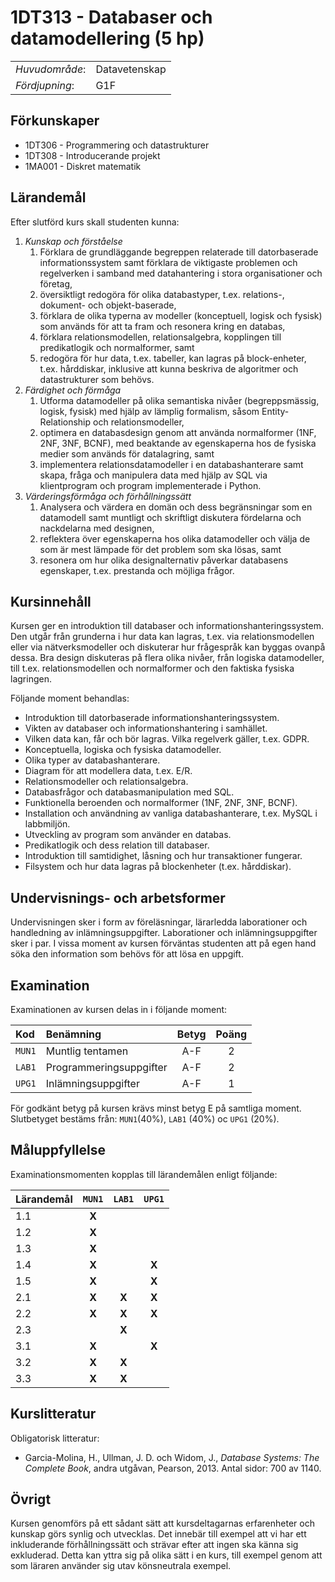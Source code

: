 # 1DT313 - Databaser och datamodellering (5 hp)

|     |     |
| --- | --- | 
| *Huvudområde*: | Datavetenskap | 
| *Fördjupning*: | G1F | 

## Förkunskaper

- 1DT306 - Programmering och datastrukturer
- 1DT308 - Introducerande projekt
- 1MA001 - Diskret matematik

## Lärandemål

Efter slutförd kurs skall studenten kunna:

1. *Kunskap och förståelse*
    1. Förklara de grundläggande begreppen relaterade till datorbaserade informationssystem samt förklara de viktigaste problemen och regelverken i samband med datahantering i stora organisationer och företag,
    2. översiktligt redogöra för olika databastyper, t.ex. relations-,  dokument- och objekt-baserade, 
    3. förklara de olika typerna av modeller (konceptuell, logisk och fysisk) som används för att ta fram och resonera kring en databas,
    4. förklara relationsmodellen, relationsalgebra, kopplingen till predikatlogik och normalformer, samt
    5. redogöra för hur data, t.ex. tabeller, kan lagras på block-enheter, t.ex. hårddiskar, inklusive att kunna beskriva de algoritmer och datastrukturer som behövs.
2. *Färdighet och förmåga*
    1. Utforma datamodeller på olika semantiska nivåer (begreppsmässig, logisk, fysisk) med hjälp av lämplig formalism, såsom Entity-Relationship och relationsmodeller,
    2. optimera en databasdesign genom att använda normalformer (1NF, 2NF, 3NF, BCNF), med beaktande av egenskaperna hos de fysiska medier som används för datalagring, samt
    3. implementera relationsdatamodeller i en databashanterare samt skapa, fråga och manipulera data med hjälp av SQL via klientprogram och program implementerade i Python.
3. *Värderingsförmåga och förhållningssätt*
    1. Analysera och värdera en domän och dess begränsningar som en datamodell samt muntligt och skriftligt diskutera fördelarna och nackdelarna med designen,
    2. reflektera över egenskaperna hos olika datamodeller och välja de som är mest lämpade för det problem som ska lösas, samt
    3. resonera om hur olika designalternativ påverkar databasens egenskaper, t.ex. prestanda och möjliga frågor.


## Kursinnehåll

Kursen ger en introduktion till databaser och informationshanteringssystem. Den utgår från grunderna i hur data kan lagras, t.ex. via relationsmodellen eller via nätverksmodeller och diskuterar hur frågespråk kan byggas ovanpå dessa. Bra design diskuteras på flera olika nivåer, från logiska datamodeller, till t.ex. relationsmodellen och normalformer och den faktiska fysiska lagringen. 

Följande moment behandlas:

- Introduktion till datorbaserade informationshanteringssystem.
- Vikten av databaser och informationshantering i samhället.
- Vilken data kan, får och bör lagras. Vilka regelverk gäller, t.ex. GDPR.
- Konceptuella, logiska och fysiska datamodeller.
- Olika typer av databashanterare.
- Diagram för att modellera data, t.ex. E/R.
- Relationsmodeller och relationsalgebra.
- Databasfrågor och databasmanipulation med SQL.
- Funktionella beroenden och normalformer (1NF, 2NF, 3NF, BCNF).
- Installation och användning av vanliga databashanterare, t.ex. MySQL i labbmiljön.
- Utveckling av program som använder en databas.
- Predikatlogik och dess relation till databaser.
- Introduktion till samtidighet, låsning och hur transaktioner fungerar.
- Filsystem och hur data lagras på blockenheter (t.ex. hårddiskar).

## Undervisnings- och arbetsformer

Undervisningen sker i form av föreläsningar, lärarledda laborationer och handledning av inlämningsuppgifter. Laborationer och inlämningsuppgifter sker i par. I vissa moment av kursen förväntas studenten att på egen hand söka den information som behövs för att lösa en uppgift.

## Examination

Examinationen av kursen delas in i följande moment:

| Kod  | Benämning               | Betyg | Poäng |  
| :--- | :--------------------   | :---: | :---: |  
|`MUN1`| Muntlig tentamen        | A-F   | 2     |  
|`LAB1`| Programmeringsuppgifter | A-F   | 2     |  
|`UPG1`| Inlämningsuppgifter     | A-F   | 1     |  

För godkänt betyg på kursen krävs minst betyg E på samtliga moment. Slutbetyget bestäms från: `MUN1`(40%), `LAB1` (40%) oc `UPG1` (20%).

## Måluppfyllelse

Examinationsmomenten kopplas till lärandemålen enligt följande:

| Lärandemål |`MUN1` |`LAB1` |`UPG1` |
| :--------- | :---: | :---: | :---: |
| 1.1        | **X** |       |       |
| 1.2        | **X** |       |       |
| 1.3        | **X** |       |       |
| 1.4        | **X** |       | **X** |
| 1.5        | **X** |       | **X** |
| 2.1        | **X** | **X** | **X** |
| 2.2        | **X** | **X** | **X** |
| 2.3        |       | **X** |       |
| 3.1        | **X** |       | **X** |
| 3.2        | **X** | **X** |       |
| 3.3        | **X** | **X** |       |


## Kurslitteratur

Obligatorisk litteratur:

- Garcia-Molina, H., Ullman, J. D. och Widom, J., *Database Systems: The Complete Book*, andra utgåvan, Pearson, 2013. Antal sidor: 700 av 1140.

## Övrigt

Kursen genomförs på ett sådant sätt att kursdeltagarnas erfarenheter och kunskap görs synlig och utvecklas. Det innebär till exempel att vi har ett inkluderande förhållningssätt och strävar efter att ingen ska känna sig exkluderad. Detta kan yttra sig på olika sätt i en kurs, till exempel genom att som läraren använder sig utav könsneutrala exempel.